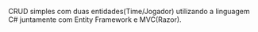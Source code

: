 CRUD simples com duas entidades(Time/Jogador) utilizando a linguagem C# juntamente com Entity Framework e MVC(Razor).
